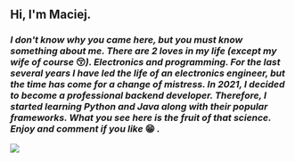 ## Hi, I'm Maciej.

<h3><i> I don't know why you came here, but you must know something about me.
There are 2 loves in my life (except my wife of course</i> 😚<i>). Electronics and programming. For the last several years I have led the life of an electronics engineer, but the time has come for a change of mistress. In 2021, I decided to become a professional backend developer. Therefore, I started learning Python and Java along with their popular frameworks. What you see here is the fruit of that science. Enjoy and comment if you like</i> 😁 <i>. </h3> </i>

![](https://komarev.com/ghpvc/?username=maciej-MKan)

<!--
**maciej-MKan/maciej-MKan** is a ✨ _special_ ✨ repository because its `README.md` (this file) appears on your GitHub profile.

Here are some ideas to get you started:

- 🔭 I’m currently working on ...
- 🌱 I’m currently learning ...
- 👯 I’m looking to collaborate on ...
- 🤔 I’m looking for help with ...
- 💬 Ask me about ...
- 📫 How to reach me: ...
- 😄 Pronouns: ...
- ⚡ Fun fact: ...
-->
